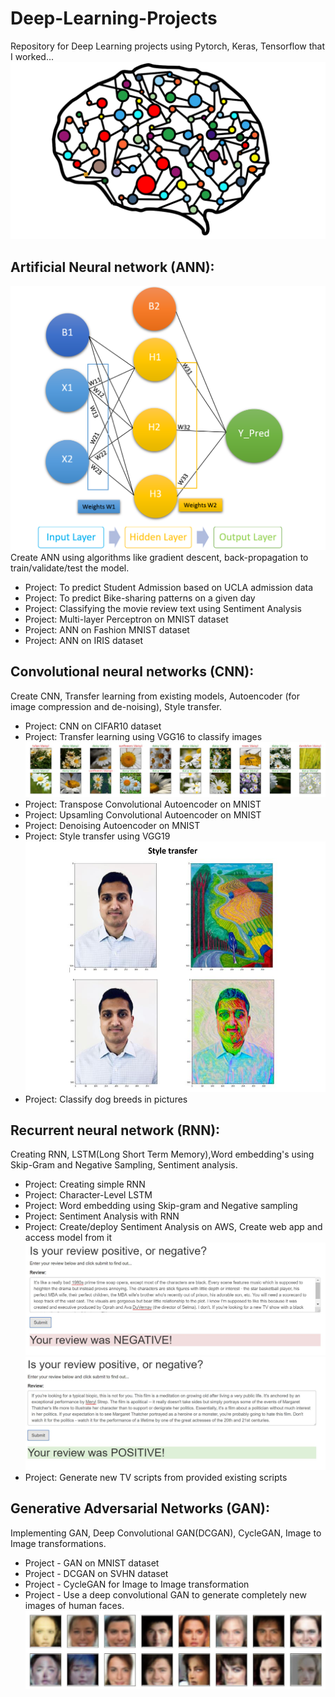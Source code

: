 # Deep-Learning-Projects

Repository for Deep Learning projects using Pytorch, Keras, Tensorflow that I worked...
![](1mg/nn.png)
  ## Artificial Neural network (ANN):
  ![](1mg/Simple_nn.png)
  Create ANN using algorithms like gradient descent, back-propagation to train/validate/test the model.
  - Project: To predict Student Admission based on UCLA admission data
  - Project: To predict Bike-sharing patterns on a given day
  - Project: Classifying the movie review text using Sentiment Analysis
  - Project: Multi-layer Perceptron on MNIST dataset
  - Project: ANN on Fashion MNIST dataset
  - Project: ANN on IRIS dataset
  ## Convolutional neural networks (CNN):
  Create CNN, Transfer learning from existing models, Autoencoder (for image compression and de-noising), Style transfer.
  - Project: CNN on CIFAR10 dataset
  - Project: Transfer learning using VGG16 to classify images
    ![](1mg/transfer_learning.JPG)
  - Project: Transpose Convolutional Autoencoder on MNIST
  - Project: Upsamling Convolutional Autoencoder on MNIST
  - Project: Denoising Autoencoder on MNIST
  - Project: Style transfer using VGG19
      ![](1mg/style_transfer.JPG)
  - Project: Classify dog breeds in pictures
  ## Recurrent neural network (RNN):
  Creating RNN, LSTM(Long Short Term Memory),Word embedding's using Skip-Gram and Negative Sampling, Sentiment analysis.
  - Project: Creating simple RNN
  - Project: Character-Level LSTM
  - Project: Word embedding using Skip-gram and Negative sampling
  - Project: Sentiment Analysis with RNN
  - Project: Create/deploy Sentiment Analysis on AWS, Create web app and access model from it
    ![](1mg/Negative_review.JPG)
    ![](1mg/Positive_review.JPG)
  - Project: Generate new TV scripts from provided existing scripts
  ## Generative Adversarial Networks (GAN):
  Implementing GAN, Deep Convolutional GAN(DCGAN), CycleGAN, Image to Image transformations.
  - Project - GAN on MNIST dataset
  - Project - DCGAN on SVHN dataset
  - Project - CycleGAN for Image to Image transformation
  - Project - Use a deep convolutional GAN to generate completely new images of human faces.
      ![](1mg/generating_faces.JPG)
